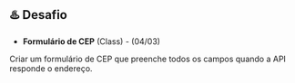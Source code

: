 ## ♨️ Desafio

- **Formulário de CEP** (Class) - (04/03)

Criar um formulário de CEP que preenche todos os campos quando a API responde o endereço.

